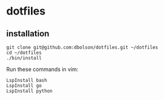 # dotfiles

## installation

```
git clone git@github.com:dbolson/dotfiles.git ~/dotfiles
cd ~/dotfiles
./bin/install
```

Run these commands in vim:

```
LspInstall bash
LspInstall go
LspInstall python
```
